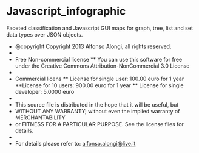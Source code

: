 Javascript_infographic
======================

 Faceted classification and Javascript GUI maps for graph, tree, list and set data types over JSON objects.


 * @copyright Copyright 2013 Alfonso Alongi, all rights reserved.
 *
 * Free  Non-commercial license
 **    You can use this software for free under the  Creative Commons Attribution-NonCommercial 3.0 License
 * 
 * Commercial licens
 **    License for single user: 100.00 euro for 1 year
 **License for 10 users: 900.00 euro for 1 year
 **   License for single developer: 5.0000 euro
 * 
 * This source file is distributed in the hope that it will be useful, but 
 * WITHOUT ANY WARRANTY; without even the implied warranty of MERCHANTABILITY 
 * or FITNESS FOR A PARTICULAR PURPOSE. See the license files for details.
 * 
 * For details please refer to: alfonso.alongi@live.it

